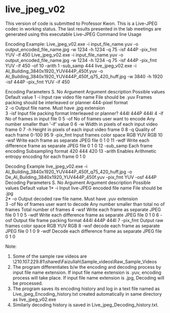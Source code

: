# live_jpeg_v02
This version of code is submitted to Professor Kwon. This is a Live-JPEG codec in working status. The last results presented in the lab meetings are generated using this executable
Live-JPEG Command line Usage
 

Encoding Example:
Live_jpeg_v02.exe -i input_file_name.yuv -o output_encoded_file_name.jpg -w 1234 -h 1234 -q 75 -isf 444P -pix_fmt YUV -if 450 
Live_jpeg_v02.exe -i input_file_name.yuv -o output_encoded_file_name.jpg -w 1234 -h 1234 -q 75 -isf 444P -pix_fmt YUV -if 450 -of 10 -arith 1 -sub_samp 444
live_jpeg_v02.exe -i AI_Building_3840x1920_YUV444P_450f.yuv -o AI_Building_3840x1920_YUV444P_450f_q75_420_huff.jpg -w 3840 -h 1920 -isf 444P -pix_fmt YUV -if 450

Encoding Parameters
S. No	Argument	Argument description	Possible values	Default value
1	-i	Input raw video file name
File should be .yuv
Frames packing should be interleaved or planner 444-pixel format		
2	-o	Output file name.
Must have .jpg extension		
3	-isf	Input file packing format
Interleaved or planner?
	444I
444P	444I
4	-if	No of frames in input file		0
5	-of	No of frames user want to encode	Any number smaller than ‘-if’ value	0
6	-w	Width in pixels of each input video frame		0
7	-h	Height in pixels of each input video frame		0
8	-q	Quality of each frame	0-100	95
9	-pix_fmt	Input frames color space	RGB
YUV	RGB
10	-wsf	Write each frame as separate JPEG file	0
1	0
11	-wdf	Write each difference frame as separate JPEG file	0
1	0
12	-sub_samp	Each frame encoding Subsampling format	420
444	420
13	-arith	Enables Arithmetic entropy encoding for each frame	0
1	0







Decoding Example
live_jpeg_v02.exe -i AI_Building_3840x1920_YUV444P_450f_q75_420_huff.jpg -o De_AI_Building_3840x1920_YUV444P_450f.yuv -pix_fmt YUV -osf 444P
Decoding Parameters
S. No	Argument	Argument description	Possible values	Default value
1*	-i	Input live-JPEG encoded file name
File should be .jpg		
2*	-o	Output decoded raw file name.
Must have .yuv extension		
3	-of	No of frames user want to decode	Any number smaller than total no of frames	Total number of frames
4	-wsf	Write each frame as separate JPEG file	0
1	0
5	-wdf	Write each difference frame as separate JPEG file	0
1	0
6	-osf	Output file frame packing format	444I
444P	444I
7	-pix_fmt	Output raw frames color space	RGB
YUV	RGB
8	-wsf	decode each frame as separate JPEG file	0
1	0
9	-wdf	Decode each difference frame as separate JPEG file	0
1	0


Note: 
1.	Some of the sample raw videos are \\210.107.229.81\shared\Faizullah\Sample_videos\Raw_Sample_Videos 
2.	The program differentiates b/w the encoding and decoding process by input file name extension. If input file name extension is .yuv, encoding process will take place. If input file name extension is .jpg, Decoding will be processed.
3.	The program saves its encoding history and log in a text file named as Live_jpeg_Encoding_history.txt created automatically in same directory as live_jpeg_v02.exe
4.	Similarly decoding history is saved in Live_jpeg_Decoding_history.txt.
